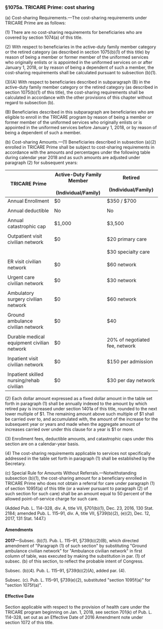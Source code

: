 ### §1075a. TRICARE Prime: cost sharing ###

(a) Cost-sharing Requirements.—The cost-sharing requirements under TRICARE Prime are as follows:

(1) There are no cost-sharing requirements for beneficiaries who are covered by section 1074(a) of this title.

(2) With respect to beneficiaries in the active-duty family member category or the retired category (as described in section 1075(b)(1) of this title) by reason of being a member or former member of the uniformed services who originally enlists or is appointed in the uniformed services on or after January 1, 2018, or by reason of being a dependent of such a member, the cost-sharing requirements shall be calculated pursuant to subsection (b)(1).

(3)(A) With respect to beneficiaries described in subparagraph (B) in the active-duty family member category or the retired category (as described in section 1075(b)(1) of this title), the cost-sharing requirements shall be calculated in accordance with the other provisions of this chapter without regard to subsection (b).

(B) Beneficiaries described in this subparagraph are beneficiaries who are eligible to enroll in the TRICARE program by reason of being a member or former member of the uniformed services who originally enlists or is appointed in the uniformed services before January 1, 2018, or by reason of being a dependent of such a member.

(b) Cost-sharing Amounts.—(1) Beneficiaries described in subsection (a)(2) enrolled in TRICARE Prime shall be subject to cost-sharing requirements in accordance with the amounts and percentages under the following table during calendar year 2018 and as such amounts are adjusted under paragraph (2) for subsequent years:

|            **TRICARE Prime**             | **Active-Duty Family Member<br/><br/> (Individual/Family)**| **Retired<br/><br/> (Individual/Family)**|
|------------------------------------------|------------------------------------------------------------|------------------------------------------|
|            Annual Enrollment             |                             $0                             |               $350 / $700                |
|                                          |                                                            |                                          |
|            Annual deductible             |                             No                             |                    No                    |
|                                          |                                                            |                                          |
|         Annual catastrophic cap          |                           $1,000                           |                  $3,500                  |
|                                          |                                                            |                                          |
|    Outpatient visit civilian network     |                             $0                             |             $20 primary care             |
|                                          |                                                            |                                          |
|                                          |                                                            |            $30 specialty care            |
|                                          |                                                            |                                          |
|        ER visit civilian network         |                             $0                             |               $60 network                |
|                                          |                                                            |                                          |
|       Urgent care civilian network       |                             $0                             |               $30 network                |
|                                          |                                                            |                                          |
|   Ambulatory surgery civilian network    |                             $0                             |               $60 network                |
|                                          |                                                            |                                          |
|    Ground ambulance civilian network     |                             $0                             |                   $40                    |
|                                          |                                                            |                                          |
|Durable medical equipment civilian network|                             $0                             |      20% of negotiated fee, network      |
|                                          |                                                            |                                          |
|     Inpatient visit civilian network     |                             $0                             |            $150 per admission            |
|                                          |                                                            |                                          |
| Inpatient skilled nursing/rehab civilian |                             $0                             |           $30 per day network            |

(2) Each dollar amount expressed as a fixed dollar amount in the table set forth in paragraph (1) shall be annually indexed to the amount by which retired pay is increased under section 1401a of this title, rounded to the next lower multiple of $1. The remaining amount above such multiple of $1 shall be carried over to, and accumulated with, the amount of the increase for the subsequent year or years and made when the aggregate amount of increases carried over under this clause for a year is $1 or more.

(3) Enrollment fees, deductible amounts, and catastrophic caps under this section are on a calendar-year basis.

(4) The cost-sharing requirements applicable to services not specifically addressed in the table set forth in paragraph (1) shall be established by the Secretary.

(c) Special Rule for Amounts Without Referrals.—Notwithstanding subsection (b)(1), the cost-sharing amount for a beneficiary enrolled in TRICARE Prime who does not obtain a referral for care under paragraph (1) of section 1095f(a) of this title (or a waiver pursuant to paragraph (2) of such section for such care) shall be an amount equal to 50 percent of the allowed point-of-service charge for such care.

(Added Pub. L. 114–328, div. A, title VII, §701(b)(1), Dec. 23, 2016, 130 Stat. 2184; amended Pub. L. 115–91, div. A, title VII, §739(b)(2), (e)(2), Dec. 12, 2017, 131 Stat. 1447.)

#### Amendments ####

**2017**—Subsec. (b)(1). Pub. L. 115–91, §739(b)(2)(B), which directed amendment of "Paragraph (1) of such section" by substituting "Ground ambulance civilian network" for "Ambulance civilian network" in first column of table, was executed by making the substitution in par. (1) of subsec. (b) of this section, to reflect the probable intent of Congress.

Subsec. (b)(4). Pub. L. 115–91, §739(b)(2)(A), added par. (4).

Subsec. (c). Pub. L. 115–91, §739(e)(2), substituted "section 1095f(a)" for "section 1075f(a)".

#### Effective Date ####

Section applicable with respect to the provision of health care under the TRICARE program beginning on Jan. 1, 2018, see section 701(k) of Pub. L. 114–328, set out as an Effective Date of 2016 Amendment note under section 1072 of this title.
